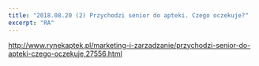 ```yaml
---
title: "2018.08.20 (2) Przychodzi senior do apteki. Czego oczekuje?"
excerpt: "RA"
---
```

<http://www.rynekaptek.pl/marketing-i-zarzadzanie/przychodzi-senior-do-apteki-czego-oczekuje,27556.html>
